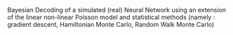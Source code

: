 Bayesian Decoding of a simulated (real) Neural Network using an extension of the linear non-linear Poisson model and statistical methods (namely : gradient descent, Hamiltonian Monte Carlo, Random Walk Monte Carlo)
